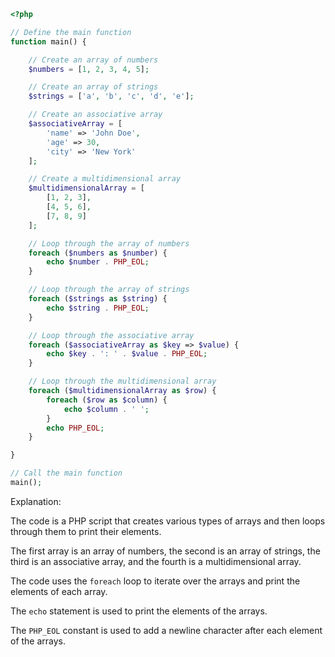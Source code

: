 ```php
<?php

// Define the main function
function main() {

    // Create an array of numbers
    $numbers = [1, 2, 3, 4, 5];

    // Create an array of strings
    $strings = ['a', 'b', 'c', 'd', 'e'];

    // Create an associative array
    $associativeArray = [
        'name' => 'John Doe',
        'age' => 30,
        'city' => 'New York'
    ];

    // Create a multidimensional array
    $multidimensionalArray = [
        [1, 2, 3],
        [4, 5, 6],
        [7, 8, 9]
    ];

    // Loop through the array of numbers
    foreach ($numbers as $number) {
        echo $number . PHP_EOL;
    }

    // Loop through the array of strings
    foreach ($strings as $string) {
        echo $string . PHP_EOL;
    }

    // Loop through the associative array
    foreach ($associativeArray as $key => $value) {
        echo $key . ': ' . $value . PHP_EOL;
    }

    // Loop through the multidimensional array
    foreach ($multidimensionalArray as $row) {
        foreach ($row as $column) {
            echo $column . ' ';
        }
        echo PHP_EOL;
    }

}

// Call the main function
main();

```

Explanation:

The code is a PHP script that creates various types of arrays and then loops through them to print their elements.

The first array is an array of numbers, the second is an array of strings, the third is an associative array, and the fourth is a multidimensional array.

The code uses the `foreach` loop to iterate over the arrays and print the elements of each array.

The `echo` statement is used to print the elements of the arrays.

The `PHP_EOL` constant is used to add a newline character after each element of the arrays.